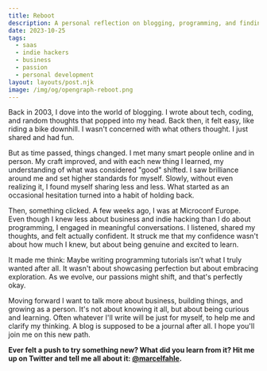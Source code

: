 ```yaml
---
title: Reboot
description: A personal reflection on blogging, programming, and finding a new direction.
date: 2023-10-25
tags:
  - saas
  - indie hackers
  - business
  - passion
  - personal development
layout: layouts/post.njk
image: /img/og/opengraph-reboot.png
---
```

Back in 2003, I dove into the world of blogging. I wrote about tech, coding, and random thoughts that popped into my head. Back then, it felt easy, like riding a bike downhill. I wasn't concerned with what others thought. I just shared and had fun.

But as time passed, things changed. I met many smart people online and in person. My craft improved, and with each new thing I learned, my understanding of what was considered "good" shifted. I saw brilliance around me and set higher standards for myself. Slowly, without even realizing it, I found myself sharing less and less. What started as an occasional hesitation turned into a habit of holding back.

Then, something clicked. A few weeks ago, I was at Microconf Europe. Even though I knew less about business and indie hacking than I do about programming, I engaged in meaningful conversations. I listened, shared my thoughts, and felt actually confident. It struck me that my confidence wasn't about how much I knew, but about being genuine and excited to learn.

It made me think: Maybe writing programming tutorials isn’t what I truly wanted after all. It wasn't about showcasing perfection but about embracing exploration. As we evolve, our passions might shift, and that's perfectly okay.

Moving forward I want to talk more about business, building things, and growing as a person. It's not about knowing it all, but about being curious and learning. Often whatever I'll write will be just for myself, to help me and clarify my thinking. A blog is supposed to be a journal after all. I hope you'll join me on this new path.

**Ever felt a push to try something new? What did you learn from it? Hit me up on Twitter and tell me all about it: [@marcelfahle](https://twitter.com/marcelfahle).**

